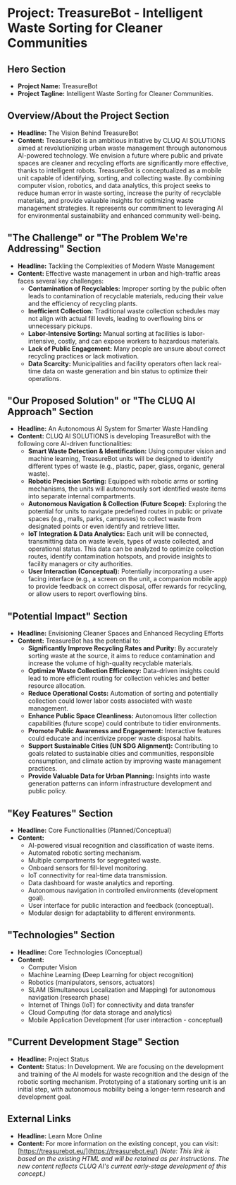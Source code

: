 # Project: TreasureBot - Intelligent Waste Sorting for Cleaner Communities

## Hero Section

*   **Project Name:** TreasureBot
*   **Project Tagline:** Intelligent Waste Sorting for Cleaner Communities.

## Overview/About the Project Section

*   **Headline:** The Vision Behind TreasureBot
*   **Content:**
    TreasureBot is an ambitious initiative by CLUQ AI SOLUTIONS aimed at revolutionizing urban waste management through autonomous AI-powered technology. We envision a future where public and private spaces are cleaner and recycling efforts are significantly more effective, thanks to intelligent robots. TreasureBot is conceptualized as a mobile unit capable of identifying, sorting, and collecting waste. By combining computer vision, robotics, and data analytics, this project seeks to reduce human error in waste sorting, increase the purity of recyclable materials, and provide valuable insights for optimizing waste management strategies. It represents our commitment to leveraging AI for environmental sustainability and enhanced community well-being.

## "The Challenge" or "The Problem We're Addressing" Section

*   **Headline:** Tackling the Complexities of Modern Waste Management
*   **Content:**
    Effective waste management in urban and high-traffic areas faces several key challenges:
    *   **Contamination of Recyclables:** Improper sorting by the public often leads to contamination of recyclable materials, reducing their value and the efficiency of recycling plants.
    *   **Inefficient Collection:** Traditional waste collection schedules may not align with actual fill levels, leading to overflowing bins or unnecessary pickups.
    *   **Labor-Intensive Sorting:** Manual sorting at facilities is labor-intensive, costly, and can expose workers to hazardous materials.
    *   **Lack of Public Engagement:** Many people are unsure about correct recycling practices or lack motivation.
    *   **Data Scarcity:** Municipalities and facility operators often lack real-time data on waste generation and bin status to optimize their operations.

## "Our Proposed Solution" or "The CLUQ AI Approach" Section

*   **Headline:** An Autonomous AI System for Smarter Waste Handling
*   **Content:**
    CLUQ AI SOLUTIONS is developing TreasureBot with the following core AI-driven functionalities:
    *   **Smart Waste Detection & Identification:** Using computer vision and machine learning, TreasureBot units will be designed to identify different types of waste (e.g., plastic, paper, glass, organic, general waste).
    *   **Robotic Precision Sorting:** Equipped with robotic arms or sorting mechanisms, the units will autonomously sort identified waste items into separate internal compartments.
    *   **Autonomous Navigation & Collection (Future Scope):** Exploring the potential for units to navigate predefined routes in public or private spaces (e.g., malls, parks, campuses) to collect waste from designated points or even identify and retrieve litter.
    *   **IoT Integration & Data Analytics:** Each unit will be connected, transmitting data on waste levels, types of waste collected, and operational status. This data can be analyzed to optimize collection routes, identify contamination hotspots, and provide insights to facility managers or city authorities.
    *   **User Interaction (Conceptual):** Potentially incorporating a user-facing interface (e.g., a screen on the unit, a companion mobile app) to provide feedback on correct disposal, offer rewards for recycling, or allow users to report overflowing bins.

## "Potential Impact" Section

*   **Headline:** Envisioning Cleaner Spaces and Enhanced Recycling Efforts
*   **Content:**
    TreasureBot has the potential to:
    *   **Significantly Improve Recycling Rates and Purity:** By accurately sorting waste at the source, it aims to reduce contamination and increase the volume of high-quality recyclable materials.
    *   **Optimize Waste Collection Efficiency:** Data-driven insights could lead to more efficient routing for collection vehicles and better resource allocation.
    *   **Reduce Operational Costs:** Automation of sorting and potentially collection could lower labor costs associated with waste management.
    *   **Enhance Public Space Cleanliness:** Autonomous litter collection capabilities (future scope) could contribute to tidier environments.
    *   **Promote Public Awareness and Engagement:** Interactive features could educate and incentivize proper waste disposal habits.
    *   **Support Sustainable Cities (UN SDG Alignment):** Contributing to goals related to sustainable cities and communities, responsible consumption, and climate action by improving waste management practices.
    *   **Provide Valuable Data for Urban Planning:** Insights into waste generation patterns can inform infrastructure development and public policy.

## "Key Features" Section

*   **Headline:** Core Functionalities (Planned/Conceptual)
*   **Content:**
    *   AI-powered visual recognition and classification of waste items.
    *   Automated robotic sorting mechanism.
    *   Multiple compartments for segregated waste.
    *   Onboard sensors for fill-level monitoring.
    *   IoT connectivity for real-time data transmission.
    *   Data dashboard for waste analytics and reporting.
    *   Autonomous navigation in controlled environments (development goal).
    *   User interface for public interaction and feedback (conceptual).
    *   Modular design for adaptability to different environments.

## "Technologies" Section

*   **Headline:** Core Technologies (Conceptual)
*   **Content:**
    *   Computer Vision
    *   Machine Learning (Deep Learning for object recognition)
    *   Robotics (manipulators, sensors, actuators)
    *   SLAM (Simultaneous Localization and Mapping) for autonomous navigation (research phase)
    *   Internet of Things (IoT) for connectivity and data transfer
    *   Cloud Computing (for data storage and analytics)
    *   Mobile Application Development (for user interaction - conceptual)

## "Current Development Stage" Section

*   **Headline:** Project Status
*   **Content:** Status: In Development. We are focusing on the development and training of the AI models for waste recognition and the design of the robotic sorting mechanism. Prototyping of a stationary sorting unit is an initial step, with autonomous mobility being a longer-term research and development goal.

## External Links

*   **Headline:** Learn More Online
*   **Content:** For more information on the existing concept, you can visit: [https://treasurebot.eu/](https://treasurebot.eu/)
    *(Note: This link is based on the existing HTML and will be retained as per instructions. The new content reflects CLUQ AI's current early-stage development of this concept.)*
